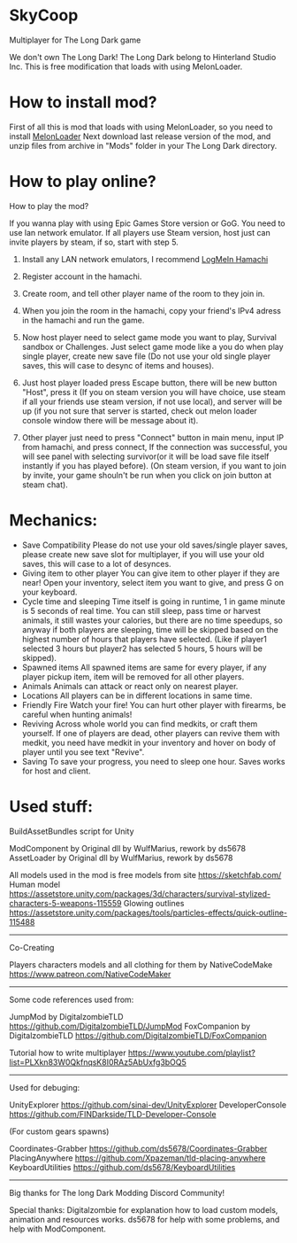 # SkyCoop
Multiplayer for The Long Dark game

We don't own The Long Dark! The Long Dark belong to Hinterland Studio Inc. 
This is free modification that loads with using MelonLoader.

# How to install mod?

First of all this is mod that loads with using MelonLoader, so you need to install [MelonLoader](https://melonwiki.xyz/#/)
Next download last release version of the mod, and unzip files from archive in "Mods" folder in your The Long Dark directory.


# How to play online?

How to play the mod?

If you wanna play with using Epic Games Store version or GoG. You need to use lan network emulator.
If all players use Steam version, host just can invite players by steam, if so, start with step 5.

1. Install any LAN network emulators, I recommend [LogMeIn Hamachi](https://www.vpn.net/)
2. Register account in the hamachi.
3. Create room, and tell other player name of the room to they join in.
4. When you join the room in the hamachi, copy your friend's IPv4 adress in the hamachi and run the game.

5. Now host player need to select game mode you want to play, Survival sandbox or Challenges. Just select game mode like a you do when play single player, create new save file (Do not use your old single player saves, this will case to desync of items and houses).
6. Just host player loaded press Escape button, there will be new button "Host", press it (If you on steam version  you will have choice, use steam if all your friends use steam version, if not use local), and server will be up (if you not sure that server is started, check out melon loader console window there will be message about it).
7. Other player just need to press "Connect" button in main menu, input IP from hamachi, and press connect, If the connection was successful, you will see panel with selecting survivor(or it will be load save file itself instantly if you has played before).
(On steam version, if you want to join by invite, your game shouln't be run when you click on join button at steam chat).

# Mechanics:
- Save Compatibility Please do not use your old saves/single player saves, please create new save slot for multiplayer, if you will use your old saves, this will case to a lot of desynces.
- Giving item to other player You can give item to other player if they are near! Open your inventory, select item you want to give, and press G on your keyboard.
- Cycle time and sleeping Time itself is going in runtime, 1 in game minute is 5 seconds of real time. You can still sleep, pass time or harvest animals, it still wastes your calories, but there are no time speedups, so anyway if both players are sleeping, time will be skipped based on the highest number of hours that players have selected. (Like if player1 selected 3 hours but player2 has selected 5 hours, 5 hours will be skipped).
- Spawned items All spawned items are same for every player, if any player pickup item, item will be removed for all other players.
- Animals Animals can attack or react only on nearest player.
- Locations All players can be in different locations in same time.
- Friendly Fire Watch your fire! You can hurt other player with firearms, be careful when hunting animals!
- Reviving Across whole world you can find medkits, or craft them yourself. If one of players are dead, other players can revive them with medkit, you need have medkit in your inventory and hover on body of player until you see text "Revive".
-  Saving To save your progress, you need to sleep one hour. Saves works for host and client.


# Used stuff:

BuildAssetBundles script for Unity

ModComponent by Original dll by WulfMarius, rework by ds5678 
AssetLoader by Original dll by WulfMarius, rework by ds5678 

All models used in the mod is free models from site https://sketchfab.com/
Human model https://assetstore.unity.com/packages/3d/characters/survival-stylized-characters-5-weapons-115559
Glowing outlines https://assetstore.unity.com/packages/tools/particles-effects/quick-outline-115488

----------------------------------------------------------------------

Co-Creating

Players characters models and all clothing for them by NativeCodeMake https://www.patreon.com/NativeCodeMaker

----------------------------------------------------------------------

Some code references used from:

JumpMod by DigitalzombieTLD https://github.com/DigitalzombieTLD/JumpMod
FoxCompanion by DigitalzombieTLD https://github.com/DigitalzombieTLD/FoxCompanion

Tutorial how to write multiplayer https://www.youtube.com/playlist?list=PLXkn83W0QkfnqsK8I0RAz5AbUxfg3bOQ5

----------------------------------------------------------------------

Used for debuging:

UnityExplorer https://github.com/sinai-dev/UnityExplorer
DeveloperConsole https://github.com/FINDarkside/TLD-Developer-Console

(For custom gears spawns)

Coordinates-Grabber https://github.com/ds5678/Coordinates-Grabber
PlacingAnywhere https://github.com/Xpazeman/tld-placing-anywhere
KeyboardUtilities https://github.com/ds5678/KeyboardUtilities


----------------------------------------------------------------------

Big thanks for The long Dark Modding Discord Community!

Special thanks:
Digitalzombie for explanation how to load custom models, animation and resources works.
ds5678 for help with some problems, and help with ModComponent.
